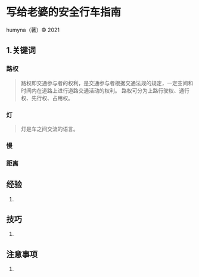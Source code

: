 # 写给老婆的安全行车指南

humyna（著）&copy; 2021

## 1.关键词

### 路权
> 路权即交通参与者的权利，是交通参与者根据交通法规的规定，一定空间和时间内在道路上进行道路交通活动的权利。
> 路权可分为上路行驶权、通行权、先行权、占用权。

### 灯
> 灯是车之间交流的语言。


### 慢
> 

### 距离


## 经验

1. 

## 技巧
1. 

## 注意事项
1. 


